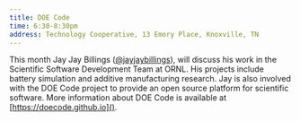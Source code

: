 ```yaml
---
title: DOE Code
time: 6:30-8:30pm
address: Technology Cooperative, 13 Emory Place, Knoxville, TN
---
```


This month Jay Jay Billings ([@jayjaybillings](https://twitter.com/jayjaybillings)), will discuss his work in the Scientific Software Development Team at ORNL. His projects include battery simulation and additive manufacturing research. Jay is also involved with the DOE Code project to provide an open source platform for scientific software. More information about DOE Code is available at [https://doecode.github.io]().
